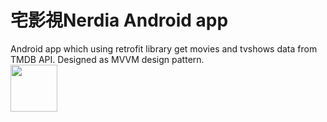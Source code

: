 # 宅影視Nerdia Android app
Android app which using retrofit library get movies and tvshows data from TMDB API. Designed as MVVM design pattern.  
<a href="https://play.google.com/store/apps/details?id=com.robinhsueh.nerdia"><img src="https://play.google.com/intl/en_us/badges/images/generic/en_badge_web_generic.png" height="75"></a>
